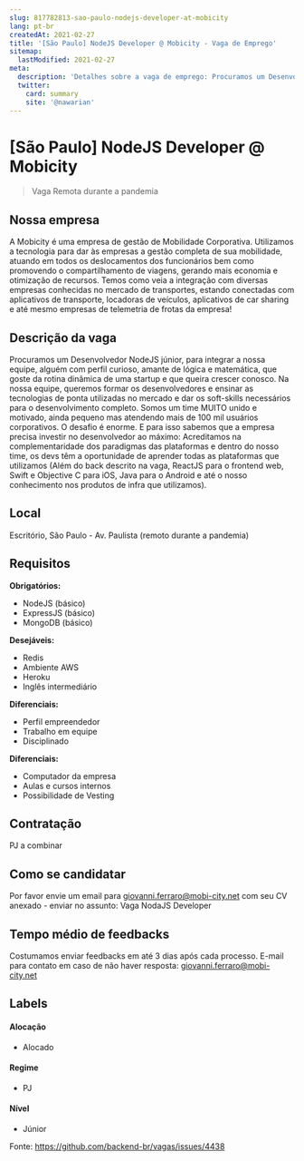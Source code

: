 ```yaml
---
slug: 817782813-sao-paulo-nodejs-developer-at-mobicity
lang: pt-br
createdAt: 2021-02-27
title: '[São Paulo] NodeJS Developer @ Mobicity - Vaga de Emprego'
sitemap:
  lastModified: 2021-02-27
meta:
  description: 'Detalhes sobre a vaga de emprego: Procuramos um Desenvolvedor NodeJS júnior, para integrar a nossa equipe, alguém com perfil curioso, amante de lógica e matemática, que goste da rotina dinâmica de uma startup e que queira crescer conosco. Na nossa equipe, queremos formar os desenvolvedores e ensinar as tecnologias de ponta utilizadas no mercado e dar os soft-skills necessários para o desenvolvimento completo. Somos um time MUITO unido e motivado, ainda pequeno mas atendendo mais de 100 mil usuários corporativos. O desafio é enorme. E para isso sabemos que a empresa precisa investir no desenvolvedor ao máximo: Acreditamos na complementaridade dos paradigmas das plataformas e dentro do nosso time, os devs têm a oportunidade de aprender todas as plataformas que utilizamos (Além do back descrito na vaga, ReactJS para o frontend web, Swift e Objective C para iOS, Java para o Android e até o nosso conhecimento nos produtos de infra que utilizamos).'
  twitter:
    card: summary
    site: '@nawarian'
---
```


# [São Paulo] NodeJS Developer @ Mobicity

<!--
==================================================
Caso a vaga for remoto durante a pandemia informar no texto "Remoto durante o covid"
==================================================
-->
<!-- 
==================================================
POR FAVOR, SÓ POSTE SE A VAGA FOR PARA BACK-END!

Não faça distinção de gênero no título da vaga.

Use: "Back-End Developer" ao invés de 
"Desenvolvedor Back-End" \o/

Exemplo: `[São Paulo] Back-End Developer @ NOME DA EMPRESA`
==================================================
-->
<!--
==================================================
Caso a vaga for remoto durante a pandemia deixar a linha abaixo
==================================================
-->
> Vaga Remota durante a pandemia

## Nossa empresa

A Mobicity é uma empresa de gestão de Mobilidade Corporativa. Utilizamos a tecnologia para dar às empresas a gestão completa de sua mobilidade, atuando em todos os deslocamentos dos funcionários bem como promovendo o compartilhamento de viagens, gerando mais economia e otimização de recursos. Temos como veia a integração com diversas empresas conhecidas no mercado de transportes, estando conectadas com aplicativos de transporte, locadoras de veículos, aplicativos de car sharing e até mesmo empresas de telemetria de frotas da empresa!

## Descrição da vaga

Procuramos um Desenvolvedor NodeJS júnior, para integrar a nossa equipe, alguém com perfil curioso, amante de lógica e matemática, que goste da rotina dinâmica de uma startup e que queira crescer conosco.
Na nossa equipe, queremos formar os desenvolvedores e ensinar as tecnologias de ponta utilizadas no mercado e dar os soft-skills necessários para o desenvolvimento completo.
Somos um time MUITO unido e motivado, ainda pequeno mas atendendo mais de 100 mil usuários corporativos. O desafio é enorme. E para isso sabemos que a empresa precisa investir no desenvolvedor ao máximo: Acreditamos na complementaridade dos paradigmas das plataformas e dentro do nosso time, os devs têm a oportunidade de aprender todas as plataformas que utilizamos (Além do back descrito na vaga, ReactJS para o frontend web, Swift e Objective C para iOS, Java para o Android e até o nosso conhecimento nos produtos de infra que utilizamos). 


## Local

Escritório, São Paulo - Av. Paulista (remoto durante a pandemia)

## Requisitos

**Obrigatórios:**
- NodeJS (básico)
- ExpressJS (básico)
- MongoDB (básico)

**Desejáveis:**
- Redis
- Ambiente AWS
- Heroku
- Inglês intermediário

**Diferenciais:**
- Perfil empreendedor
- Trabalho em equipe
- Disciplinado

**Diferenciais:**
- Computador da empresa
- Aulas e cursos internos
- Possibilidade de Vesting

## Contratação

PJ a combinar

## Como se candidatar

Por favor envie um email para giovanni.ferraro@mobi-city.net com seu CV anexado - enviar no assunto: Vaga NodaJS Developer

## Tempo médio de feedbacks

Costumamos enviar feedbacks em até 3 dias após cada processo.
E-mail para contato em caso de não haver resposta: giovanni.ferraro@mobi-city.net

## Labels
<!-- retire os labels que não fazem sentido à vaga -->

#### Alocação
- Alocado

#### Regime
- PJ

#### Nível
- Júnior



Fonte: https://github.com/backend-br/vagas/issues/4438